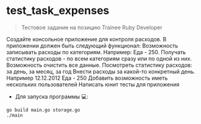# test_task_expenses
>Тестовое задание на позицию Trainee Ruby Developer

Создайте консольное приложение для контроля расходов.
В приложении должен быть следующий функционал:
Возможность записывать расходы по категориям. Например: Еда - 250.
Получать статистику расходов - по всем категориям сразу или по одной из них.
Возможность очистить все данные.
Посмотреть статистику расходов: за день, за месяц, за год
Внести расходы за какой-то конкретный день. Например 12.12.2012 Еда - 250
Добавить возможность иметь нескольких пользователей
Написать юнит тесты для приложения

- Для запуска программы :computer::
```
go build main.go storage.go
./main
```
